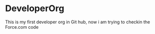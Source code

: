 DeveloperOrg
============

This is my first developer org in Git hub, now i am trying to checkin the Force.com code
